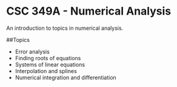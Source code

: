 # CSC 349A - Numerical Analysis

An introduction to topics in numerical analysis.

##Topics
- Error analysis
- Finding roots of equations
- Systems of linear equations
- Interpolation and splines
- Numerical integration and differentiation
